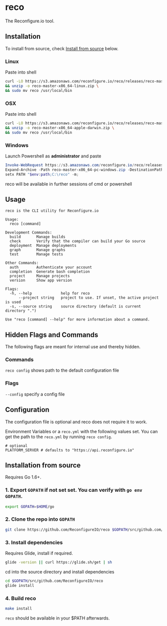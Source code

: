 # reco

The Reconfigure.io tool.

## Installation
To install from source, check [Install from source](#installation-from-source) below.

### Linux
Paste into shell

```sh
curl -LO https://s3.amazonaws.com/reconfigure.io/reco/releases/reco-master-x86_64-linux.zip \
&& unzip -o reco-master-x86_64-linux.zip \
&& sudo mv reco /usr/local/bin
```

### OSX
Paste into shell

```sh
curl -LO https://s3.amazonaws.com/reconfigure.io/reco/releases/reco-master-x86_64-apple-darwin.zip \
&& unzip -o reco-master-x86_64-apple-darwin.zip \
&& sudo mv reco /usr/local/bin
```

### Windows
Launch Powershell as **administrator** and paste

```powershell
Invoke-WebRequest https://s3.amazonaws.com/reconfigure.io/reco/releases/reco-master-x86_64-pc-windows.zip -OutFile reco-master-x86_64-pc-windows.zip;
Expand-Archive -Path reco-master-x86_64-pc-windows.zip -DestinationPath C:\reco;
setx PATH "$env:path;C:\reco" -m;
```

reco will be available in further sessions of cmd or powershell

## Usage
```
reco is the CLI utility for Reconfigure.io

Usage:
  reco [command]

Development Commands:
  build       Manage builds
  check       Verify that the compiler can build your Go source
  deployment  Manage deployments
  graph       Manage graphs
  test        Manage tests

Other Commands:
  auth        Authenticate your account
  completion  Generate bash completion
  project     Manage projects
  version     Show app version

Flags:
  -h, --help             help for reco
      --project string   project to use. If unset, the active project is used
  -s, --source string    source directory (default is current directory ".")

Use "reco [command] --help" for more information about a command.
```

## Hidden Flags and Commands
The following flags are meant for internal use and thereby hidden.

### Commands
`reco config` shows path to the default configuration file

### Flags
`--config` specify a config file


## Configuration
The configuration file is optional and reco does not require it to work.

Environment Variables or a `reco.yml` with the following values set. You can get the path to the `reco.yml` by running `reco config`.

```
# optional
PLATFORM_SERVER # defaults to "https://api.reconfigure.io"
```

## Installation from source

Requires Go 1.6+.

### 1. Export `GOPATH` if not set set. You can verify with `go env GOPATH`.
```sh
export GOPATH=$HOME/go
```

### 2. Clone the repo into `GOPATH`
```sh
git clone https://github.com/ReconfigureIO/reco $GOPATH/src/github.com/ReconfigureIO/reco
```

### 3. Install dependencies

Requires Glide, install if required.
```sh
glide -version || curl https://glide.sh/get | sh
```

cd into the source directory and install dependencies
```sh
cd $GOPATH/src/github.com/ReconfigureIO/reco
glide install
```

### 4. Build reco
```sh
make install
```
`reco` should be available in your $PATH afterwards.
